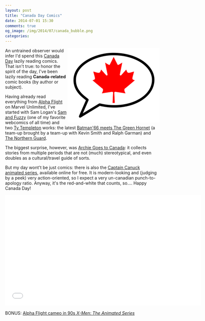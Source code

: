 ```yaml
---
layout: post
title: "Canada Day Comics"
date: 2014-07-01 15:30
comments: true
og_image: /img/2014/07/canada_bubble.png
categories:
---
```


<a href="https://en.wikipedia.org/wiki/User:Curly_Turkey"><img src="/img/2014/07/canada_bubble.png" style="border:0; box-shadow:0px 0px 0px" align="right" alt="CC-BY Curly Turkey" title="CC-BY Curly Turkey" /></a>An untrained observer would infer I'd spend this [Canada Day][1] lazily reading comics. That isn't true: to honor the spirit of the day, I've been lazily reading **Canada-related** comic books (by author or subject).

Having already read everything from [Alpha Flight][2] on Marvel Unlimited, I've started with Sam Logan's [Sam and Fuzzy][4] (one of my favorite webcomics of all time) and two [Ty Templeton][5] works: the latest [Batman'66 meets The Green Hornet][6] (a team-up brought by a team-up with Kevin Smith and Ralph Garman) and [The Northern Guard][7].

The biggest surprise, however, was [Archie Goes to Canada][8]: it collects stories from multiple periods that are not (much) stereotypical, and even doubles as a cultural/travel guide of sorts.

But my day wont't be just comics: there is also the
[Captain Canuck animated series][20], available online for free. It is modern-looking and (judging by a peek) very action-oriented, so I expect a very un-canadian punch-to-apology ratio. Anyway, it's the red-and-white that counts, so.... Happy Canada Day!

<center> <iframe width="640" height="360" src="//www.youtube.com/embed/mFinqPnt7So" frameborder="0" allowfullscreen></iframe> </center>

BONUS: [Alpha Flight cameo in 90s *X-Men: The Animated Series*][21]

[1]: http://canadaday.gc.ca
[2]: https://en.wikipedia.org/wiki/Alpha_Flight
[4]: http://www.samandfuzzy.com/new-reader
[5]: http://tytempletonart.wordpress.com/all-about-ty/about/
[6]: https://www.comixology.com/Batman-66-Meets-The-Green-Hornet/comics-series/22639
[7]: https://www.comixology.com/The-Northern-Guard-1/digital-comic/12321
[8]: https://www.comixology.com/Archie-Goes-to-Canada/digital-comic/94968

[20]: http://www.captaincanuck.com/web-series/
[21]: https://www.youtube.com/watch?v=MBmytm6RmB0
